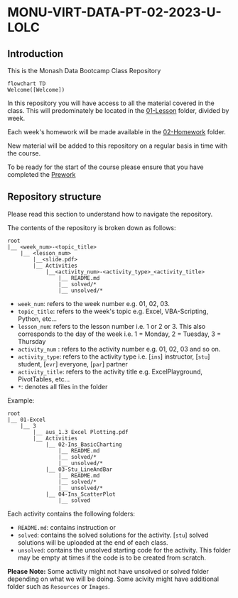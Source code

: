 # MONU-VIRT-DATA-PT-02-2023-U-LOLC

## Introduction

This is the Monash Data Bootcamp Class Repository

```mermaid
flowchart TD
Welcome([Welcome])
```

In this repository you will have access to all the material covered in the class. This will predominately be located in the [01-Lesson](/01-Lesson/) folder, divided by week.

Each week's homework will be made available in the [02-Homework](##) folder.

New material will be added to this repository on a regular basis in time with the course.

To be ready for the start of the course please ensure that you have completed the [Prework](/00-Prework/)


## Repository structure 

Please read this section to understand how to navigate the repository. 

The contents of the repository is broken down as follows: 

```
root 
|__ <week_num>-<topic_title>
    |__ <lesson_num>
        |__<slide.pdf>
        |__ Activities
            |__<activity_num>-<activity_type>_<activity_title>
                |__ README.md
                |__ solved/*
                |__ unsolved/*
```

- `week_num`: refers to the week number e.g. 01, 02, 03. 
- `topic_title`: refers to the week's topic e.g. Excel, VBA-Scripting, Python, etc...
- `lesson_num`: refers to the lesson number i.e. 1 or 2 or 3. This also corresponds to the day of the week i.e. 1 = Monday, 2 = Tuesday, 3 = Thursday
- `activity_num` : refers to the activity number e.g. 01, 02, 03 and so on.
- `activity_type`: refers to the activity type i.e. [`ins`] instructor, [`stu`] student, [`evr`] everyone, [`par`] partner
- `activity_title`: refers to the activity title e.g. ExcelPlayground, PivotTables, etc...
- `*`: denotes all files in the folder

Example: 
```
root 
|__ 01-Excel
    |__ 3
        |__ aus_1.3 Excel Plotting.pdf
        |__ Activities
            |__ 02-Ins_BasicCharting
                |__ README.md
                |__ solved/*
                |__ unsolved/*
            |__ 03-Stu_LineAndBar
                |__ README.md
                |__ solved/*
                |__ unsolved/*
            |__ 04-Ins_ScatterPlot
                |__ solved
```

Each activity contains the following folders: 
- `README.md`: contains instruction or 
- `solved`: contains the solved solutions for the activity. [`stu`] solved solutions will be uploaded at the end of each class. 
- `unsolved`: contains the unsolved starting code for the activity. This folder may be empty at times if the code is to be created from scratch. 

**Please Note:** Some activity might not have unsolved or solved folder depending on what we will be doing. Some acivity might have additional folder such as `Resources` or `Images`. 
